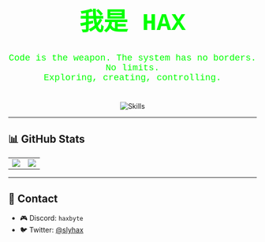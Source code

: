 <div align="center">

  <h1 style="font-family: 'Courier New', monospace; color: #00FF00; font-size: 3.5em;">
    我是 HAX
  </h1>

  <p style="font-family: 'Courier New', monospace; color: #00FF00; font-size: 1.3em;">
    Code is the weapon. The system has no borders. No limits.<br/>
    Exploring, creating, controlling.
  </p>

  <img src="https://skillicons.dev/icons?i=ts,js,java,python,html,css,nodejs,express,tailwindcss,mongodb,flask,vim,neovim,sublime"
       alt="Skills" style="margin-top: 20px;" />

</div>

---
## 📊 GitHub Stats

<div align="center">
  <table>
    <tr>
      <td>
        <img src="https://github-readme-stats.vercel.app/api?username=slyhax&show_icons=true&theme=material-palenight&hide_border=true" />
      </td>
      <td>
        <img src="https://github-readme-stats.vercel.app/api/top-langs/?username=slyhax&layout=compact&theme=material-palenight&hide_border=true" />
      </td>
    </tr>
  </table>
</div>

---

## 📡 Contact

- 🎮 Discord: `haxbyte`
- 🐦 Twitter: [@slyhax](https://twitter.com/slyhax)

